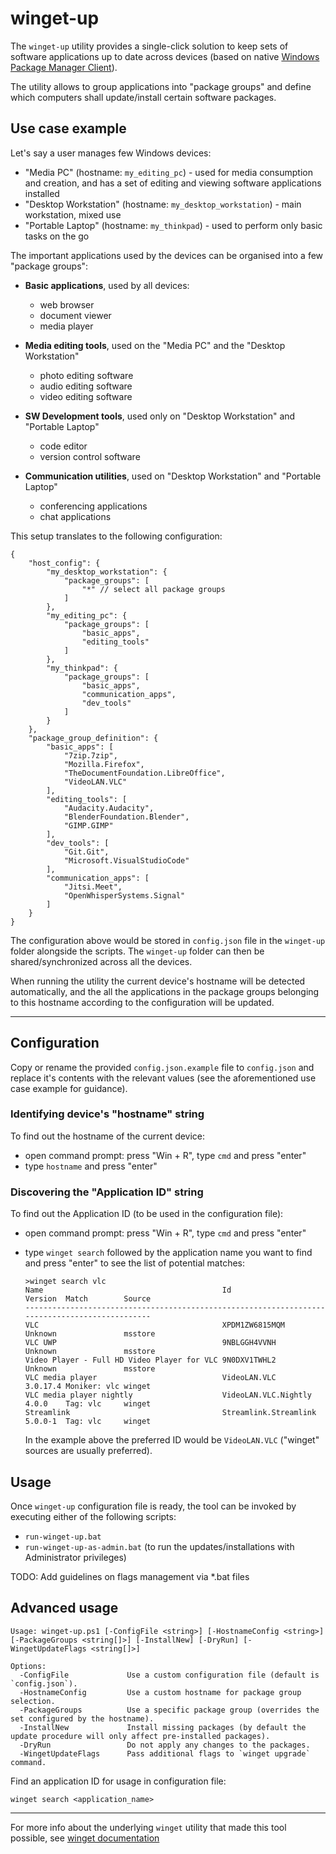 # winget-up

The `winget-up` utility provides a single-click solution to keep sets of software applications up to date across devices (based on native [Windows Package Manager Client](https://github.com/microsoft/winget-cli)).

The utility allows to group applications into "package groups" and define which computers shall update/install certain software packages.

## Use case example

Let's say a user manages few Windows devices:

- "Media PC" (hostname: `my_editing_pc`) - used for media consumption and creation, and has a set of editing and viewing software applications installed
- "Desktop Workstation" (hostname: `my_desktop_workstation`) - main workstation, mixed use
- "Portable Laptop" (hostname: `my_thinkpad`) - used to perform only basic tasks on the go

The important applications used by the devices can be organised into a few "package groups":

- **Basic applications**, used by all devices:
  - web browser
  - document viewer
  - media player  

- **Media editing tools**, used on the "Media PC" and the "Desktop Workstation"
  - photo editing software
  - audio editing software
  - video editing software

- **SW Development tools**, used only on "Desktop Workstation" and "Portable Laptop"
  - code editor
  - version control software

- **Communication utilities**, used on "Desktop Workstation" and "Portable Laptop"
  - conferencing applications
  - chat applications

This setup translates to the following configuration:

```jsonc
{
    "host_config": {
        "my_desktop_workstation": {
            "package_groups": [
                "*" // select all package groups
            ]
        },
        "my_editing_pc": {
            "package_groups": [
                "basic_apps",
                "editing_tools"
            ]
        },
        "my_thinkpad": {
            "package_groups": [
                "basic_apps",
                "communication_apps",
                "dev_tools"
            ]
        }
    },
    "package_group_definition": {
        "basic_apps": [
            "7zip.7zip",
            "Mozilla.Firefox",
            "TheDocumentFoundation.LibreOffice",
            "VideoLAN.VLC"
        ],
        "editing_tools": [
            "Audacity.Audacity",
            "BlenderFoundation.Blender",
            "GIMP.GIMP"
        ],
        "dev_tools": [
            "Git.Git",
            "Microsoft.VisualStudioCode"
        ],
        "communication_apps": [
            "Jitsi.Meet",
            "OpenWhisperSystems.Signal"
        ]
    }
}
```

The configuration above would be stored in `config.json` file in the `winget-up` folder alongside the scripts.
The `winget-up` folder can then be shared/synchronized across all the devices.

When running the utility the current device's hostname will be detected automatically, and the all the applications in the package groups belonging to this hostname according to the configuration will be updated.

---

## Configuration

Copy or rename the provided `config.json.example` file to `config.json` and replace it's contents with the relevant values (see the aforementioned use case example for guidance).

### Identifying device's "hostname" string

To find out the hostname of the current device:

- open command prompt: press "Win + R", type `cmd` and press "enter"
- type `hostname` and press "enter"

### Discovering the "Application ID" string

To find out the Application ID (to be used in the configuration file):

- open command prompt: press "Win + R", type `cmd` and press "enter"
- type `winget search` followed by the application name you want to find and press "enter" to see the list of potential matches:

    ```console
    >winget search vlc
    Name                                        Id                    Version  Match        Source 
    -----------------------------------------------------------------------------------------------
    VLC                                         XPDM1ZW6815MQM        Unknown               msstore
    VLC UWP                                     9NBLGGH4VVNH          Unknown               msstore
    Video Player - Full HD Video Player for VLC 9N0DXV1TWHL2          Unknown               msstore
    VLC media player                            VideoLAN.VLC          3.0.17.4 Moniker: vlc winget
    VLC media player nightly                    VideoLAN.VLC.Nightly  4.0.0    Tag: vlc     winget
    Streamlink                                  Streamlink.Streamlink 5.0.0-1  Tag: vlc     winget
    ```

    In the example above the preferred ID would be `VideoLAN.VLC` ("winget" sources are usually preferred).

## Usage

Once `winget-up` configuration file is ready, the tool can be invoked by executing either of the following scripts:

- `run-winget-up.bat`
- `run-winget-up-as-admin.bat` (to run the updates/installations with Administrator privileges)

TODO: Add guidelines on flags management via *.bat files

## Advanced usage

```console
Usage: winget-up.ps1 [-ConfigFile <string>] [-HostnameConfig <string>] [-PackageGroups <string[]>] [-InstallNew] [-DryRun] [-WingetUpdateFlags <string[]>]

Options:
  -ConfigFile             Use a custom configuration file (default is `config.json`).
  -HostnameConfig         Use a custom hostname for package group selection.
  -PackageGroups          Use a specific package group (overrides the set configured by the hostname).
  -InstallNew             Install missing packages (by default the update procedure will only affect pre-installed packages).
  -DryRun                 Do not apply any changes to the packages.
  -WingetUpdateFlags      Pass additional flags to `winget upgrade` command.
```

Find an application ID for usage in configuration file:

```console
winget search <application_name>
```

---

For more info about the underlying `winget` utility that made this tool possible, see [winget documentation](https://learn.microsoft.com/en-us/windows/package-manager/winget/)
